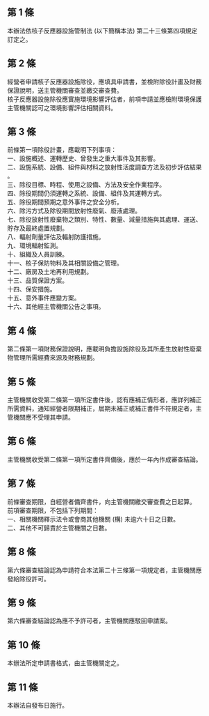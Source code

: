 第 1 條
-------
本辦法依核子反應器設施管制法 (以下簡稱本法) 第二十三條第四項規定  
訂定之。

第 2 條
-------
經營者申請核子反應器設施除役，應填具申請書，並檢附除役計畫及財務  
保證說明，送主管機關審查並繳交審查費。  
核子反應器設施除役應實施環境影響評估者，前項申請並應檢附環境保護  
主管機關認可之環境影響評估相關資料。

第 3 條
-------
前條第一項除役計畫，應載明下列事項：  
一、設施概述、運轉歷史、曾發生之重大事件及其影響。  
二、設施系統、設備、組件與材料之放射性活度調查方法及初步評估結果  
    。  
三、除役目標、時程、使用之設備、方法及安全作業程序。  
四、除役期間仍須運轉之系統、設備、組件及其運轉方式。  
五、除役期間預期之意外事件之安全分析。  
六、除污方式及除役期間放射性廢氣、廢液處理。  
七、除役放射性廢棄物之類別、特性、數量、減量措施與其處理、運送、  
    貯存及最終處置規劃。  
八、輻射劑量評估及輻射防護措施。  
九、環境輻射監測。  
十、組織及人員訓練。  
十一、核子保防物料及其相關設備之管理。  
十二、廠房及土地再利用規劃。  
十三、品質保證方案。  
十四、保安措施。  
十五、意外事件應變方案。  
十六、其他經主管機關公告之事項。

第 4 條
-------
第二條第一項財務保證說明，應載明負擔設施除役及其所產生放射性廢棄  
物管理所需經費來源及財務規劃。

第 5 條
-------
主管機關收受第二條第一項所定書件後，認有應補正情形者，應詳列補正  
所需資料，通知經營者限期補正，屆期未補正或補正書件不符規定者，主  
管機關應不受理其申請。

第 6 條
-------
主管機關收受第二條第一項所定書件齊備後，應於一年內作成審查結論。

第 7 條
-------
前條審查期限，自經營者備齊書件，向主管機關繳交審查費之日起算。  
前項審查期限，不包括下列期間：  
一、相關機關釋示法令或會商其他機關 (構) 未逾六十日之日數。  
二、其他不可歸責於主管機關之日數。

第 8 條
-------
第六條審查結論認為申請符合本法第二十三條第一項規定者，主管機關應  
發給除役許可。

第 9 條
-------
第六條審查結論認為應不予許可者，主管機關應駁回申請案。

第 10 條
--------
本辦法所定申請書格式，由主管機關定之。

第 11 條
--------
本辦法自發布日施行。

